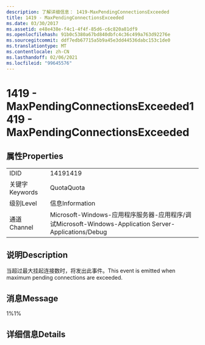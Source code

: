 ```yaml
---
description: 了解详细信息： 1419-MaxPendingConnectionsExceeded
title: 1419 - MaxPendingConnectionsExceeded
ms.date: 03/30/2017
ms.assetid: e48e438e-f4c1-4f4f-85d6-c6c820a81df9
ms.openlocfilehash: 91b0c5380a67bd840dbfc4c36c499a763d92276e
ms.sourcegitcommit: ddf7edb67715a5b9a45e3dd44536dabc153c1de0
ms.translationtype: MT
ms.contentlocale: zh-CN
ms.lasthandoff: 02/06/2021
ms.locfileid: "99645576"
---
```

# <a name="1419---maxpendingconnectionsexceeded"></a><span data-ttu-id="d22e7-103">1419 - MaxPendingConnectionsExceeded</span><span class="sxs-lookup"><span data-stu-id="d22e7-103">1419 - MaxPendingConnectionsExceeded</span></span>

## <a name="properties"></a><span data-ttu-id="d22e7-104">属性</span><span class="sxs-lookup"><span data-stu-id="d22e7-104">Properties</span></span>  
  
|||  
|-|-|  
|<span data-ttu-id="d22e7-105">ID</span><span class="sxs-lookup"><span data-stu-id="d22e7-105">ID</span></span>|<span data-ttu-id="d22e7-106">1419</span><span class="sxs-lookup"><span data-stu-id="d22e7-106">1419</span></span>|  
|<span data-ttu-id="d22e7-107">关键字</span><span class="sxs-lookup"><span data-stu-id="d22e7-107">Keywords</span></span>|<span data-ttu-id="d22e7-108">Quota</span><span class="sxs-lookup"><span data-stu-id="d22e7-108">Quota</span></span>|  
|<span data-ttu-id="d22e7-109">级别</span><span class="sxs-lookup"><span data-stu-id="d22e7-109">Level</span></span>|<span data-ttu-id="d22e7-110">信息</span><span class="sxs-lookup"><span data-stu-id="d22e7-110">Information</span></span>|  
|<span data-ttu-id="d22e7-111">通道</span><span class="sxs-lookup"><span data-stu-id="d22e7-111">Channel</span></span>|<span data-ttu-id="d22e7-112">Microsoft-Windows-应用程序服务器-应用程序/调试</span><span class="sxs-lookup"><span data-stu-id="d22e7-112">Microsoft-Windows-Application Server-Applications/Debug</span></span>|  
  
## <a name="description"></a><span data-ttu-id="d22e7-113">说明</span><span class="sxs-lookup"><span data-stu-id="d22e7-113">Description</span></span>  

 <span data-ttu-id="d22e7-114">当超过最大挂起连接数时，将发出此事件。</span><span class="sxs-lookup"><span data-stu-id="d22e7-114">This event is emitted when maximum pending connections are exceeded.</span></span>  
  
## <a name="message"></a><span data-ttu-id="d22e7-115">消息</span><span class="sxs-lookup"><span data-stu-id="d22e7-115">Message</span></span>  

 <span data-ttu-id="d22e7-116">1%</span><span class="sxs-lookup"><span data-stu-id="d22e7-116">1%</span></span>  
  
## <a name="details"></a><span data-ttu-id="d22e7-117">详细信息</span><span class="sxs-lookup"><span data-stu-id="d22e7-117">Details</span></span>
